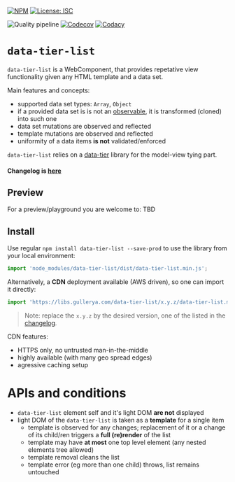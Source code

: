 [![NPM](https://img.shields.io/npm/v/data-tier-list.svg?label=npm%20data-tier-list)](https://www.npmjs.com/package/data-tier-list)
[![License: ISC](https://img.shields.io/badge/License-ISC-blue.svg)](./license.md)


![Quality pipeline](https://github.com/gullerya/data-tier-list/workflows/Quality%20pipeline/badge.svg)
[![Codecov](https://img.shields.io/codecov/c/github/gullerya/data-tier-list/master.svg)](https://codecov.io/gh/gullerya/data-tier-list/branch/master)
[![Codacy](https://img.shields.io/codacy/grade/056de1a3a7c740678d517a0ee0b41b4f.svg?logo=codacy)](https://app.codacy.com/app/gullerya/data-tier-list)

# `data-tier-list`

`data-tier-list` is a WebComponent, that provides repetative view functionality given any HTML template and a data set.

Main features and concepts:
* supported data set types: `Array`, `Object`
* if a provided data set is is not an [observable](https://github.com/gullerya/object-observer/blob/master/docs/observable.md), it is transformed (cloned) into such one
* data set mutations are observed and reflected
* template mutations are observed and reflected
* uniformity of a data items **is not** validated/enforced

`data-tier-list` relies on a [data-tier](https://github.com/gullerya/data-tier) library for the model-view tying part.

#### Changelog is [here](docs/changelog.md)

## Preview

For a preview/playground you are welcome to:
TBD

## Install

Use regular `npm install data-tier-list --save-prod` to use the library from your local environment:
```js
import 'node_modules/data-tier-list/dist/data-tier-list.min.js';
```

Alternatively, a __CDN__ deployment available (AWS driven), so one can import it directly:
```js
import 'https://libs.gullerya.com/data-tier-list/x.y.z/data-tier-list.min.js';
```

> Note: replace the `x.y.z` by the desired version, one of the listed in the [changelog](docs/changelog.md).

CDN features:
- HTTPS only, no untrusted man-in-the-middle
- highly available (with many geo spread edges)
- agressive caching setup

# APIs and conditions

- `data-tier-list` element self and it's light DOM __are not__ displayed
- light DOM of the `data-tier-list` is taken as a __template__ for a single item
	- template is observed for any changes; replacement of it or a change of its child/ren triggers a __full (re)render__ of the list
	- template may have __at most__ one top level element (any nested elements tree allowed)
	- template removal cleans the list
	- template error (eg more than one child) throws, list remains untouched
